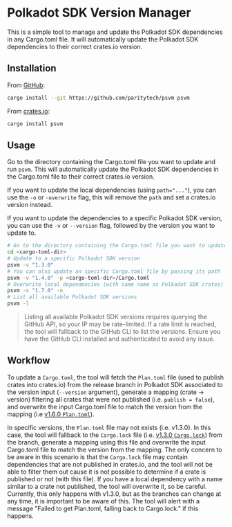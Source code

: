 # Polkadot SDK Version Manager

This is a simple tool to manage and update the Polkadot SDK dependencies in any Cargo.toml file. It will automatically update the Polkadot SDK dependencies to their correct crates.io version.

## Installation

From [GitHub](https://github.com/paritytech/psvm):

```sh
cargo install --git https://github.com/paritytech/psvm psvm
```

From [crates.io](https://crates.io/crates/psvm):

```sh
cargo install psvm
```

## Usage

Go to the directory containing the Cargo.toml file you want to update and run `psvm`. This will automatically update the Polkadot SDK dependencies in the Cargo.toml file to their correct crates.io version.

If you want to update the local dependencies (using `path="..."`), you can use the `-o` or `-overwrite` flag, this will remove the `path` and set a crates.io version instead.

If you want to update the dependencies to a specific Polkadot SDK version, you can use the `-v` or `--version` flag, followed by the version you want to update to.

```sh
# Go to the directory containing the Cargo.toml file you want to update
cd <cargo-toml-dir>
# Update to a specific Polkadot SDK version
psvm -v "1.3.0"
# You can also update an specific Cargo.toml file by passing its path
psvm -v "1.4.0" -p <cargo-toml-dir>/Cargo.toml
# Overwrite local dependencies (with same name as Polkadot SDK crates) with crates.io versions
psvm -v "1.7.0" -o
# List all available Polkadot SDK versions
psvm -l
```

> Listing all available Polkadot SDK versions requires querying the GitHub API, so your IP may be rate-limited. If a rate limit is reached, the tool will fallback to the GitHub CLI to list the versions. Ensure you have the GitHub CLI installed and authenticated to avoid any issue.

## Workflow

To update a `Cargo.toml`, the tool will fetch the `Plan.toml` file (used to publish crates into crates.io) from the release branch in Polkadot SDK associated to the version input (`--version` argument), generate a mapping (crate -> version) filtering all crates that were not published (i.e. `publish = false`), and overwrite the input Cargo.toml file to match the version from the mapping (i.e [v1.6.0 `Plan.toml`](https://raw.githubusercontent.com/paritytech/polkadot-sdk/release-crates-io-v1.6.0/Plan.toml)).

In specific versions, the `Plan.toml` file may not exists (i.e. v1.3.0). In this case, the tool will fallback to the `Cargo.lock` file (i.e. [v1.3.0 `Cargo.lock`](https://raw.githubusercontent.com/paritytech/polkadot-sdk/release-crates-io-v1.3.0/Cargo.lock)) from the branch, generate a mapping using this file and overwrite the input Cargo.toml file to match the version from the mapping. The only concern to be aware in this scenario is that the `Cargo.lock` file may contain dependencies that are not published in crates.io, and the tool will not be able to filter them out cause it is not possible to determine if a crate is published or not (with this file). If you have a local dependency with a name similar to a crate not published, the tool will overwrite it, so be careful. Currently, this only happens with v1.3.0, but as the branches can change at any time, it is important to be aware of this. The tool will alert with a message "Failed to get Plan.toml, falling back to Cargo.lock." if this happens.
